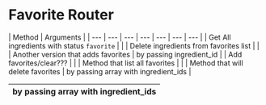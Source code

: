 # Favorite Router

| Method | Arguments |
| --- | --- | --- | --- | --- | --- | --- |
| Get All ingredients with status `favorite` |  |
| Delete ingredients from favorites list |  |
| Another version that adds favorites | by passing ingredient\_id |
| Add favorites/clear??? |  |
| Method that list all favorites |  |
| Method that will delete favorites  | by passing array with ingredient\_ids |





| by passing array with ingredient\_ids |
| --- |












